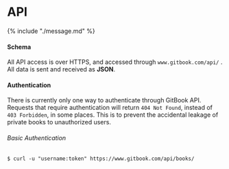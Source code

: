 # API

{% include "./message.md" %}

#### Schema

All API access is over HTTPS, and accessed through `www.gitbook.com/api/` . All data is sent and received as **JSON**.


#### Authentication

There is currently only one way to authenticate through GitBook API. Requests that require authentication will return `404 Not Found`, instead of `403 Forbidden`, in some places. This is to prevent the accidental leakage of private books to unauthorized users.

###### Basic Authentication

```
$ curl -u "username:token" https://www.gitbook.com/api/books/
```
